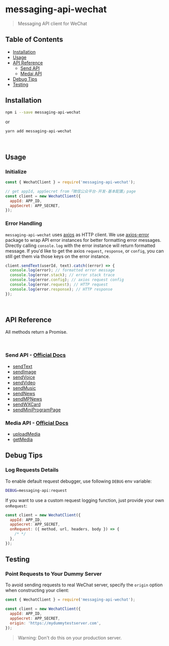 # messaging-api-wechat

> Messaging API client for WeChat

## Table of Contents

- [Installation](#installation)
- [Usage](#usage)
- [API Reference](#api-reference)
  - [Send API](#send-api)
  - [Medai API](#media-api)
- [Debug Tips](#debug-tips)
- [Testing](#testing)

## Installation

```sh
npm i --save messaging-api-wechat
```

or

```sh
yarn add messaging-api-wechat
```

<br />

## Usage

### Initialize

```js
const { WechatClient } = require('messaging-api-wechat');

// get appId, appSecret from「微信公众平台-开发-基本配置」page
const client = new WechatClient({
  appId: APP_ID,
  appSecret: APP_SECRET,
});
```

### Error Handling

`messaging-api-wechat` uses [axios](https://github.com/axios/axios) as HTTP client. We use [axios-error](https://github.com/Yoctol/messaging-apis/tree/master/packages/axios-error) package to wrap API error instances for better formatting error messages. Directly calling `console.log` with the error instance will return formatted message. If you'd like to get the axios `request`, `response`, or `config`, you can still get them via those keys on the error instance.

```js
client.sendText(userId, text).catch((error) => {
  console.log(error); // formatted error message
  console.log(error.stack); // error stack trace
  console.log(error.config); // axios request config
  console.log(error.request); // HTTP request
  console.log(error.response); // HTTP response
});
```

<br />

## API Reference

All methods return a Promise.

<br />

<a id="send-api" />

### Send API - [Official Docs](https://mp.weixin.qq.com/wiki?t=resource/res_main&id=mp1421140547)

- [sendText](https://yoctol.github.io/messaging-apis/latest/classes/messaging_api_wechat.WechatClient.html#sendtext)
- [sendImage](https://yoctol.github.io/messaging-apis/latest/classes/messaging_api_wechat.WechatClient.html#sendimage)
- [sendVoice](https://yoctol.github.io/messaging-apis/latest/classes/messaging_api_wechat.WechatClient.html#sendvoice)
- [sendVideo](https://yoctol.github.io/messaging-apis/latest/classes/messaging_api_wechat.WechatClient.html#sendvideo)
- [sendMusic](https://yoctol.github.io/messaging-apis/latest/classes/messaging_api_wechat.WechatClient.html#sendmusic)
- [sendNews](https://yoctol.github.io/messaging-apis/latest/classes/messaging_api_wechat.WechatClient.html#sendnews)
- [sendMPNews](https://yoctol.github.io/messaging-apis/latest/classes/messaging_api_wechat.WechatClient.html#sendmpnews)
- [sendWXCard](https://yoctol.github.io/messaging-apis/latest/classes/messaging_api_wechat.WechatClient.html#sendwxcard)
- [sendMiniProgramPage](https://yoctol.github.io/messaging-apis/latest/classes/messaging_api_wechat.WechatClient.html#sendminiprogrampage)

<a id="media-api" />

### Media API - [Official Docs](https://mp.weixin.qq.com/wiki?t=resource/res_main&id=mp1421140547)

- [uploadMedia](https://yoctol.github.io/messaging-apis/latest/classes/messaging_api_wechat.WechatClient.html#uploadmedia)
- [getMedia](https://yoctol.github.io/messaging-apis/latest/classes/messaging_api_wechat.WechatClient.html#getmedia)

## Debug Tips

### Log Requests Details

To enable default request debugger, use following `DEBUG` env variable:

```sh
DEBUG=messaging-api:request
```

If you want to use a custom request logging function, just provide your own `onRequest`:

```js
const client = new WechatClient({
  appId: APP_ID,
  appSecret: APP_SECRET,
  onRequest: ({ method, url, headers, body }) => {
    /* */
  },
});
```

## Testing

### Point Requests to Your Dummy Server

To avoid sending requests to real WeChat server, specify the `origin` option when constructing your client:

```js
const { WechatClient } = require('messaging-api-wechat');

const client = new WechatClient({
  appId: APP_ID,
  appSecret: APP_SECRET,
  origin: 'https://mydummytestserver.com',
});
```

> Warning: Don't do this on your production server.
